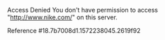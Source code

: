 Access Denied You don't have permission to access "http://www.nike.com/" on this server.

Reference #18.7b7008d1.1572238045.2619f92